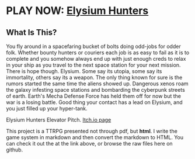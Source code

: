 # PLAY NOW: [Elysium Hunters](https://hannah-sloan.github.io/Elysium-Hunters/)



## What Is This?

You fly around in a spacefaring bucket of bolts doing odd-jobs for odder folk. Whether bounty hunters or couriers each job is as easy to fail as it is to complete and you somehow always end up with just enough creds to relax in your ship as you travel to the next space station for your next mission. There is hope though. Elysium. Some say its utopia, some say its immortality, others say its a weapon. The only thing known for sure is the rumors started the same time the aliens showed up. Dangerous xenos roam the galaxy infesting space stations and bombarding the cyberpunk streets of earth. Earth's Mecha Defense Force has held them off for now but the war is a losing battle. Good thing your contact has a lead on Elysium, and you just filled up your hyper-tank. 

Elysium Hunters Elevator Pitch. [Itch.io page](https://hannahsloan.itch.io/elysium-hunters)



This project is a TTRPG presented not through pdf, but **html**. I write the game system in markdown and then convert the markdown to HTML. You can check it out the at the link above, or browse the raw files here on github.

